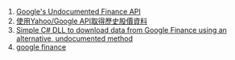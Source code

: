1. [Google's Undocumented Finance API](http://www.networkerror.org/component/content/article/1-technical-wootness/44-googles-undocumented-finance-api.html)
1. [使用Yahoo/Google API取得歷史股價資料](http://lovecoding.logdown.com/posts/257928-use-yahoo-api-to-obtain-historical-stock-price-data)
1. [Simple C# DLL to download data from Google Finance using an alternative, undocumented method](https://www.codeproject.com/articles/221952/simple-csharp-dll-to-download-data-from-google-fin)
1. [google finance](https://www.google.com/googlefinance/disclaimer/)